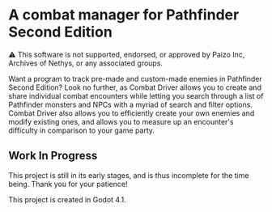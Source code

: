 # A combat manager for Pathfinder Second Edition

⚠ This software is not supported, endorsed, or approved by Paizo Inc, Archives of Nethys, or any associated groups.

Want a program to track pre-made and custom-made enemies in Pathfinder Second Edition? Look no further, as Combat Driver allows you to create and share individual combat encounters while letting you search through a list of Pathfinder monsters and NPCs with a myriad of search and filter options.
Combat Driver also allows you to efficiently create your own enemies and modify existing ones, and allows you to measure up an encounter's difficulty in comparison to your game party.

## Work In Progress

This project is still in its early stages, and is thus incomplete for the time being. Thank you for your patience!


This project is created in Godot 4.1.
